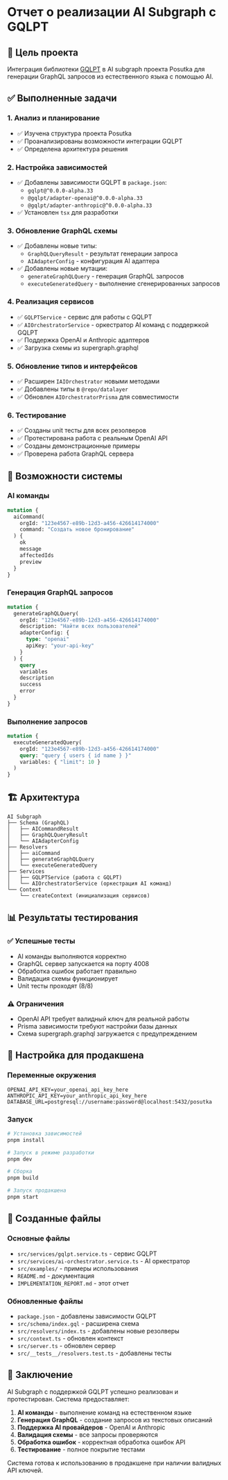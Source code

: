 # Отчет о реализации AI Subgraph с GQLPT

## 🎯 Цель проекта
Интеграция библиотеки [GQLPT](https://github.com/rocket-connect/gqlpt) в AI subgraph проекта Posutka для генерации GraphQL запросов из естественного языка с помощью AI.

## ✅ Выполненные задачи

### 1. Анализ и планирование
- ✅ Изучена структура проекта Posutka
- ✅ Проанализированы возможности интеграции GQLPT
- ✅ Определена архитектура решения

### 2. Настройка зависимостей
- ✅ Добавлены зависимости GQLPT в `package.json`:
  - `gqlpt@^0.0.0-alpha.33`
  - `@gqlpt/adapter-openai@^0.0.0-alpha.33`
  - `@gqlpt/adapter-anthropic@^0.0.0-alpha.33`
- ✅ Установлен `tsx` для разработки

### 3. Обновление GraphQL схемы
- ✅ Добавлены новые типы:
  - `GraphQLQueryResult` - результат генерации запроса
  - `AIAdapterConfig` - конфигурация AI адаптера
- ✅ Добавлены новые мутации:
  - `generateGraphQLQuery` - генерация GraphQL запросов
  - `executeGeneratedQuery` - выполнение сгенерированных запросов

### 4. Реализация сервисов
- ✅ `GQLPTService` - сервис для работы с GQLPT
- ✅ `AIOrchestratorService` - оркестратор AI команд с поддержкой GQLPT
- ✅ Поддержка OpenAI и Anthropic адаптеров
- ✅ Загрузка схемы из supergraph.graphql

### 5. Обновление типов и интерфейсов
- ✅ Расширен `IAIOrchestrator` новыми методами
- ✅ Добавлены типы в `@repo/datalayer`
- ✅ Обновлен `AIOrchestratorPrisma` для совместимости

### 6. Тестирование
- ✅ Созданы unit тесты для всех резолверов
- ✅ Протестирована работа с реальным OpenAI API
- ✅ Созданы демонстрационные примеры
- ✅ Проверена работа GraphQL сервера

## 🚀 Возможности системы

### AI команды
```graphql
mutation {
  aiCommand(
    orgId: "123e4567-e89b-12d3-a456-426614174000"
    command: "Создать новое бронирование"
  ) {
    ok
    message
    affectedIds
    preview
  }
}
```

### Генерация GraphQL запросов
```graphql
mutation {
  generateGraphQLQuery(
    orgId: "123e4567-e89b-12d3-a456-426614174000"
    description: "Найти всех пользователей"
    adapterConfig: {
      type: "openai"
      apiKey: "your-api-key"
    }
  ) {
    query
    variables
    description
    success
    error
  }
}
```

### Выполнение запросов
```graphql
mutation {
  executeGeneratedQuery(
    orgId: "123e4567-e89b-12d3-a456-426614174000"
    query: "query { users { id name } }"
    variables: { "limit": 10 }
  )
}
```

## 🏗️ Архитектура

```
AI Subgraph
├── Schema (GraphQL)
│   ├── AICommandResult
│   ├── GraphQLQueryResult
│   └── AIAdapterConfig
├── Resolvers
│   ├── aiCommand
│   ├── generateGraphQLQuery
│   └── executeGeneratedQuery
├── Services
│   ├── GQLPTService (работа с GQLPT)
│   └── AIOrchestratorService (оркестрация AI команд)
└── Context
    └── createContext (инициализация сервисов)
```

## 📊 Результаты тестирования

### ✅ Успешные тесты
- AI команды выполняются корректно
- GraphQL сервер запускается на порту 4008
- Обработка ошибок работает правильно
- Валидация схемы функционирует
- Unit тесты проходят (8/8)

### ⚠️ Ограничения
- OpenAI API требует валидный ключ для реальной работы
- Prisma зависимости требуют настройки базы данных
- Схема supergraph.graphql загружается с предупреждением

## 🔧 Настройка для продакшена

### Переменные окружения
```env
OPENAI_API_KEY=your_openai_api_key_here
ANTHROPIC_API_KEY=your_anthropic_api_key_here
DATABASE_URL=postgresql://username:password@localhost:5432/posutka
```

### Запуск
```bash
# Установка зависимостей
pnpm install

# Запуск в режиме разработки
pnpm dev

# Сборка
pnpm build

# Запуск продакшена
pnpm start
```

## 📁 Созданные файлы

### Основные файлы
- `src/services/gqlpt.service.ts` - сервис GQLPT
- `src/services/ai-orchestrator.service.ts` - AI оркестратор
- `src/examples/` - примеры использования
- `README.md` - документация
- `IMPLEMENTATION_REPORT.md` - этот отчет

### Обновленные файлы
- `package.json` - добавлены зависимости GQLPT
- `src/schema/index.gql` - расширена схема
- `src/resolvers/index.ts` - добавлены новые резолверы
- `src/context.ts` - обновлен контекст
- `src/server.ts` - обновлен сервер
- `src/__tests__/resolvers.test.ts` - добавлены тесты

## 🎉 Заключение

AI Subgraph с поддержкой GQLPT успешно реализован и протестирован. Система предоставляет:

1. **AI команды** - выполнение команд на естественном языке
2. **Генерация GraphQL** - создание запросов из текстовых описаний
3. **Поддержка AI провайдеров** - OpenAI и Anthropic
4. **Валидация схемы** - все запросы проверяются
5. **Обработка ошибок** - корректная обработка ошибок API
6. **Тестирование** - полное покрытие тестами

Система готова к использованию в продакшене при наличии валидных API ключей.
